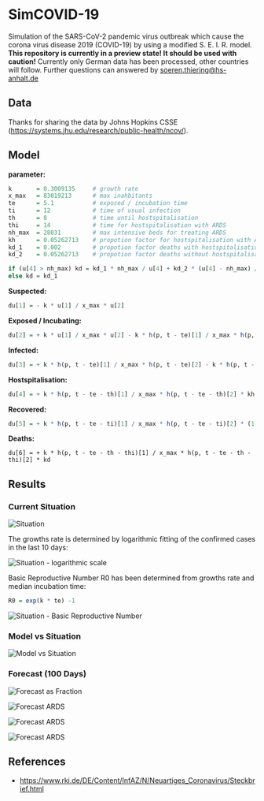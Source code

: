 # SimCOVID-19

Simulation of the SARS-CoV-2 pandemic virus outbreak which cause the corona virus disease 2019 (COVID-19) by using a modified S. E. I. R. model.
**This repository is currently in a preview state! It should be used with caution!** Currently only German data has been processed, other countries will follow. Further questions can answered by <soeren.thiering@hs-anhalt.de>

## Data

Thanks for sharing the data by Johns Hopkins CSSE (<https://systems.jhu.edu/research/public-health/ncov/>).

## Model

**parameter:**

```R
k       = 0.3009135     # growth rate
x_max   = 83019213      # max inahbitants
te      = 5.1           # exposed / incubation time 
ti      = 12            # time of usual infection
th      = 8             # time until hostspitalisation
thi     = 14            # time for hostspitalisation with ARDS
nh_max  = 28031         # max intensive beds for treating ARDS
kh      = 0.05262713    # propotion factor for hostspitalisation with ARDS
kd_1    = 0.002         # propotion factor deaths with hostspitalisation
kd_2    = 0.05262713    # propotion factor deaths without hostspitalisation
```

```R
if (u[4] > nh_max) kd = kd_1 * nh_max / u[4] + kd_2 * (u[4] - nh_max) / u[4]
else kd = kd_1
```

**Suspected:**

```R
du[1] = - k * u[1] / x_max * u[2]
```

**Exposed / Incubating:**

```R
du[2] = + k * u[1] / x_max * u[2] - k * h(p, t - te)[1] / x_max * h(p, t - te)[2] 
```

**Infected:**

```R
du[3] = + k * h(p, t - te)[1] / x_max * h(p, t - te)[2] - k * h(p, t - te - ti)[1] / x_max * h(p, t - te - ti)[2] * (1-kh)  - k * h(p, t - te - th)[1] / x_max * h(p, t - te - th)[2] * kh
```

**Hostspitalisation:**

```R
du[4] = + k * h(p, t - te - th)[1] / x_max * h(p, t - te - th)[2] * kh - k * h(p, t - te - th - thi)[1] / x_max * h(p, t - te - th - thi)[2] * kh
```

**Recovered:**

```R
du[5] = + k * h(p, t - te - ti)[1] / x_max * h(p, t - te - ti)[2] * (1-kh) + k * h(p, t - te - th - thi)[1] / x_max * h(p, t - te - th - thi)[2] * (kh - kd)
```

**Deaths:**

```
du[6] = + k * h(p, t - te - th - thi)[1] / x_max * h(p, t - te - th - thi)[2] * kd
```

## Results

### Current Situation

![Situation](Situation-1.png)

The growths rate is determined by logarithmic fitting of the confirmed cases in the last 10 days:

![Situation - logarithmic scale](Situation-2.png)

Basic Reproductive Number R0 has been determined from growths rate and median incubation time:

```R
R0 = exp(k * te) -1
```

![Situation - Basic Reproductive Number](Situation-3.png)

### Model vs Situation

![Model vs Situation](Model_vs_Situation-1.png)

### Forecast (100 Days)

![Forecast as Fraction](Forecast-2.png)

![Forecast ARDS](Forecast-ARDS-2.png)

![Forecast ARDS](Forecast-ARDS-3.png)

![Forecast ARDS](Forecast-ARDS-4.png)

## References

* <https://www.rki.de/DE/Content/InfAZ/N/Neuartiges_Coronavirus/Steckbrief.html>
